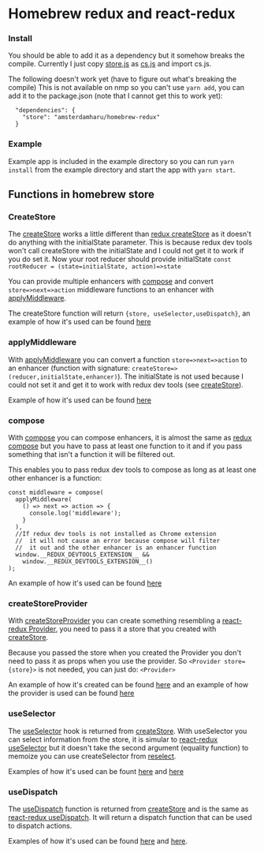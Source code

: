 # Homebrew redux and react-redux

### Install

You should be able to add it as a dependency but it somehow breaks the compile. Currently I just copy [store.js](https://github.com/amsterdamharu/homebrew-redux/blob/master/example/src/store.js) as [cs.js](https://github.com/amsterdamharu/homebrew-redux/blob/master/example/src/cs.js) and import cs.js.

The following doesn't work yet (have to figure out what's breaking the compile)
This is not available on nmp so you can't use `yarn add`, you can add it to the package.json (note that I cannot get this to work yet):

```
  "dependencies": {
    "store": "amsterdamharu/homebrew-redux"
  }
```

### Example

Example app is included in the example directory so you can run `yarn install` from the example directory and start the app with `yarn start`.

## Functions in homebrew store

### CreateStore

The [createStore](https://github.com/amsterdamharu/homebrew-redux/blob/master/store/index.js#L12) works a little different than [redux createStore](https://redux.js.org/api/createstore) as it doesn't do anything with the initialState parameter. This is because redux dev tools won't call createStore with the initialState and I could not get it to work if you do set it. Now your root reducer should provide initialState `const rootReducer = (state=initialState, action)=>state`

You can provide multiple enhancers with [compose](#compose) and convert `store=>next=>action` middleware functions to an enhancer with [applyMiddleware](#applyMiddleware).

The createStore function will return `{store, useSelector,useDispatch}`, an example of how it's used can be found [here](https://github.com/amsterdamharu/homebrew-redux/blob/master/example/src/store.js#L48)

### applyMiddleware

With [applyMiddleware](https://github.com/amsterdamharu/homebrew-redux/blob/master/store/index.js#L58) you can convert a function `store=>next=>action` to an enhancer (function with signature: `createStore=>(reducer,initialState,enhancer)`). The initialState is not used because I could not set it and get it to work with redux dev tools (see [createStore](#createStore)).

Example of how it's used can be found [here](https://github.com/amsterdamharu/homebrew-redux/blob/master/example/src/store.js#L19)

### compose

With [compose](https://github.com/amsterdamharu/homebrew-redux/blob/master/store/index.js#L71) you can compose enhancers, it is almost the same as [redux compose](https://redux.js.org/api/compose#composefunctions) but you have to pass at least one function to it and if you pass something that isn't a function it will be filtered out.

This enables you to pass redux dev tools to compose as long as at least one other enhancer is a function:

```
const middleware = compose(
  applyMiddleware(
    () => next => action => {
      console.log('middleware');
    }
  ),
  //If redux dev tools is not installed as Chrome extension
  //  it will not cause an error because compose will filter
  //  it out and the other enhancer is an enhancer function
  window.__REDUX_DEVTOOLS_EXTENSION__ &&
    window.__REDUX_DEVTOOLS_EXTENSION__()
);
```

An example of how it's used can be found [here](https://github.com/amsterdamharu/homebrew-redux/blob/master/example/src/store.js#L18)

### createStoreProvider

With [createStoreProvider](https://github.com/amsterdamharu/homebrew-redux/blob/master/store/index.js#L82) you can create something resembling a [react-redux Provider](https://react-redux.js.org/api/provider), you need to pass it a store that you created with [createStore](#createStore).

Because you passed the store when you created the Provider you don't need to pass it as props when you use the provider. So `<Provider store={store}>` is not needed, you can just do: `<Provider>`

An example of how it's created can be found [here](https://github.com/amsterdamharu/homebrew-redux/blob/master/example/src/store.js#L54) and an example of how the provider is used can be found [here](https://github.com/amsterdamharu/homebrew-redux/blob/master/example/src/index.js#L8)

### useSelector

The [useSelector](https://github.com/amsterdamharu/homebrew-redux/blob/master/store/index.js#L52) hook is returned from [createStore](#createStore). With useSelector you can select information from the store, it is simular to [react-redux useSelector](https://react-redux.js.org/next/api/hooks#useselector) but it doesn't take the second argument (equality function) to memoize you can use createSelector from [reselect](https://github.com/reduxjs/reselect).

Examples of how it's used can be fount [here](https://github.com/amsterdamharu/homebrew-redux/blob/master/example/src/Counters/container.js#L8) and [here](https://github.com/amsterdamharu/homebrew-redux/blob/master/example/src/Counter/Container.js#L17)

### useDispatch

The [useDispatch](https://github.com/amsterdamharu/homebrew-redux/blob/master/store/index.js#L50) function is returned from [createStore](#createStore) and is the same as [react-redux useDispatch](https://react-redux.js.org/next/api/hooks#usedispatch). It will return a dispatch function that can be used to dispatch actions.

Examples of how it's used can be found [here](https://github.com/amsterdamharu/homebrew-redux/blob/master/example/src/Counters/container.js#L13) and [here](https://github.com/amsterdamharu/homebrew-redux/blob/master/example/src/Counter/Container.js#L23).
